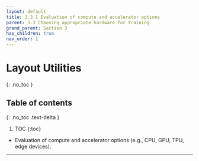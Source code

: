```yaml
---
layout: default
title: 3.3.1 Evaluation of compute and accelerator options
parent: 3.3 Choosing appropriate hardware for training
grand_parent: Section 3
has_children: true
nav_order: 1
---
```


# Layout Utilities
{: .no_toc }

## Table of contents
{: .no_toc .text-delta }

1. TOC
{:toc}


* Evaluation of compute and accelerator options (e.g., CPU, GPU, TPU, edge devices).

---